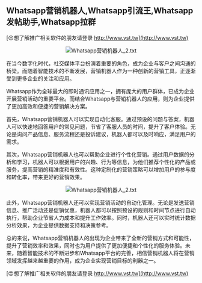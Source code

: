 ## **Whatsapp营销机器人,Whatsapp引流王,Whatsapp发帖助手,Whatsapp拉群**

[😍想了解推广相关软件的朋友请登录 http://www.vst.tw](http://www.vst.tw)

 <center><img src="https://vst.tw/MP4/tuiguang/png/3.png" alt="Whatsapp营销机器人_2.txt"></center>

在当今数字化时代，社交媒体平台扮演着重要的角色，成为企业与客户之间沟通的桥梁。而随着智能技术的不断发展，营销机器人作为一种创新的营销工具，正逐渐受到更多企业的关注和应用。

Whatsapp作为全球最大的即时通讯应用之一，拥有庞大的用户群体，已成为企业开展营销活动的重要平台。而结合Whatsapp与营销机器人的应用，则为企业提供了更加高效和便捷的营销解决方案。

首先，Whatsapp营销机器人可以实现自动化客服。通过预设的问题与答案，机器人可以快速地回答用户的常见问题，节省了客服人员的时间，提升了客户体验。无论是询问产品信息、服务流程还是投诉建议，机器人都可以及时响应，满足用户的需求。

其次，Whatsapp营销机器人也可以帮助企业进行个性化营销。通过用户数据的分析和学习，机器人可以根据用户的兴趣、行为等信息，为他们推荐个性化的产品或服务，提高营销的精准度和有效性。这种定制化的营销策略可以增加用户的参与度和转化率，带来更好的营销效果。

 <center><img src="https://vst.tw/MP4/tuiguang/png/2.png" alt="Whatsapp营销机器人_2.txt"></center>

此外，Whatsapp营销机器人还可以实现营销活动的自动化管理。无论是发送营销信息、推广活动还是促销优惠，机器人都可以按照预设的规则和时间节点进行自动执行，帮助企业节省人力成本和提升工作效率。同时，机器人还可以实时统计数据分析效果，为企业提供数据支持和决策参考。

总的来说，Whatsapp营销机器人的出现为企业带来了全新的营销方式和可能性，提升了营销效率和效果，同时也为用户提供了更加便捷和个性化的服务体验。未来，随着智能技术的不断进步和Whatsapp平台的完善，相信营销机器人将在营销领域发挥越来越重要的作用，成为企业实现营销目标的利器之一。

[😍想了解推广相关软件的朋友请登录 http://www.vst.tw](http://www.vst.tw)



